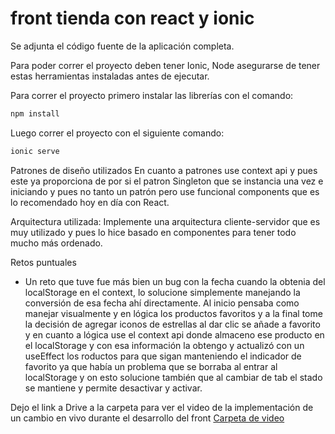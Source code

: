 # front tienda con react y ionic

Se adjunta el código fuente de la aplicación completa.

Para poder correr el proyecto deben tener Ionic, Node asegurarse de tener estas herramientas instaladas antes de ejecutar.

Para correr el proyecto primero instalar las librerías con el comando:

```bash
npm install
```
Luego correr el proyecto con el siguiente comando:

```bash
ionic serve
```


Patrones de diseño utilizados
En cuanto a patrones use context api y pues este ya proporciona de por si el patron Singleton que se instancia una vez e iniciando y pues
no tanto un patrón pero use funcional components que es lo recomendado hoy en día con React.

Arquitectura utilizada:
Implemente una arquitectura cliente-servidor que es muy utilizado y pues lo hice basado en componentes para tener todo mucho más ordenado.

Retos puntuales
- Un reto que tuve fue más bien un bug con la fecha cuando la obtenia del localStorage en el context, lo solucione simplemente manejando la conversión de esa fecha ahí directamente. Al inicio pensaba como manejar visualmente y en lógica los productos favoritos y a la final tome la decisión de agregar iconos de estrellas al dar clic se añade a favorito y en cuanto a lógica use el context api donde almaceno ese producto en el localStorage y con esa información la obtengo y actualizó con un useEffect los roductos para que sigan manteniendo el indicador de favorito ya que había un problema que se borraba al entrar al localStorage y on esto solucione también que al cambiar de tab el stado se mantiene y permite desactivar y activar.

Dejo el link a Drive a la carpeta para ver el video de la implementación de un cambio en vivo durante el desarrollo del front
[Carpeta de video](https://drive.google.com/drive/folders/1SlClSMMwvhhT0IRCqzuWNI7RugHFFFNK?usp=sharing)
